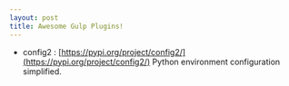 ```yaml
---
layout: post
title: Awesome Gulp Plugins!
---
```


- config2 : [https://pypi.org/project/config2/](https://pypi.org/project/config2/) Python environment configuration simplified.